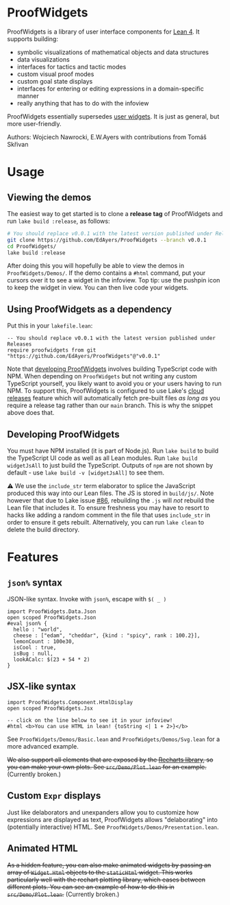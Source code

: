 # ProofWidgets

ProofWidgets is a library of user interface components for [Lean 4](https://leanprover.github.io/). It
supports building:
- symbolic visualizations of mathematical objects and data structures
- data visualizations
- interfaces for tactics and tactic modes
- custom visual proof modes
- custom goal state displays
- interfaces for entering or editing expressions in a domain-specific manner
- really anything that has to do with the infoview

ProofWidgets essentially supersedes [user widgets](https://leanprover.github.io/lean4/doc/examples/widgets.lean.html).
It is just as general, but more user-friendly.

Authors: Wojciech Nawrocki, E.W.Ayers with contributions from Tomáš Skřivan

# Usage

## Viewing the demos

The easiest way to get started is to clone a **release tag** of ProofWidgets and run
`lake build :release`, as follows:

```bash
# You should replace v0.0.1 with the latest version published under Releases
git clone https://github.com/EdAyers/ProofWidgets --branch v0.0.1
cd ProofWidgets/
lake build :release
```

After doing this you will hopefully be able to view the demos in `ProofWidgets/Demos/`. If the demo
contains a `#html` command, put your cursors over it to see a widget in the infoview. Top tip: use
the pushpin icon to keep the widget in view. You can then live code your widgets.

## Using ProofWidgets as a dependency

Put this in your `lakefile.lean`:
```lean
-- You should replace v0.0.1 with the latest version published under Releases
require proofwidgets from git "https://github.com/EdAyers/ProofWidgets"@"v0.0.1"
```

Note that [developing ProofWidgets](#developing-proofwidgets) involves building TypeScript code with NPM.
When depending on `ProofWidgets` but not writing any custom TypeScript yourself, you likely want to
avoid you or your users having to run NPM. To support this, ProofWidgets is configured to use Lake's
[cloud releases](https://github.com/leanprover/lake/#cloud-releases) feature which will
automatically fetch pre-built files *as long as* you require a release tag rather than our `main`
branch. This is why the snippet above does that.

## Developing ProofWidgets

You must have NPM installed (it is part of Node.js). Run `lake build` to build the TypeScript UI
code as well as all Lean modules. Run `lake build widgetJsAll` to just build the TypeScript. Outputs
of `npm` are not shown by default - use `lake build -v [widgetJsAll]` to see them.

⚠️ We use the `include_str` term elaborator to splice the JavaScript produced this way into our Lean
files. The JS is stored in `build/js/`. Note however that due to Lake issue [#86](https://github.com/leanprover/lake/issues/86),
rebuilding the `.js` will *not* rebuild the Lean file that includes it. To ensure freshness you may
have to resort to hacks like adding a random comment in the file that uses `include_str` in order to
ensure it gets rebuilt. Alternatively, you can run `lake clean` to delete the build directory.

# Features

## `json%` syntax

JSON-like syntax. Invoke with `json%`, escape with `$( _ )`

```lean
import ProofWidgets.Data.Json
open scoped ProofWidgets.Json
#eval json% {
  hello : "world",
  cheese : ["edam", "cheddar", {kind : "spicy", rank : 100.2}],
  lemonCount : 100e30,
  isCool : true,
  isBug : null,
  lookACalc: $(23 + 54 * 2)
}
```

## JSX-like syntax

```lean
import ProofWidgets.Component.HtmlDisplay
open scoped ProofWidgets.Jsx

-- click on the line below to see it in your infoview!
#html <b>You can use HTML in lean! {toString <| 1 + 2>}</b>
```

See `ProofWidgets/Demos/Basic.lean` and `ProofWidgets/Demos/Svg.lean` for a more advanced example.

~~We also support all elements that are exposed by the [Recharts library](https://recharts.org/en-US/api),
so you can make your own plots. See `src/Demo/Plot.lean` for an example.~~ (Currently broken.)

## Custom `Expr` displays

Just like delaborators and unexpanders allow you to customize how expressions are displayed as text,
ProofWidgets allows "delaborating" into (potentially interactive) HTML. See
`ProofWidgets/Demos/Presentation.lean`.

## Animated HTML

~~As a hidden feature, you can also make animated widgets by passing an array of `Widget.Html`
objects to the `staticHtml` widget. This works particularly well with the rechart plotting library,
which eases between different plots.  You can see an example of how to do this in
`src/Demo/Plot.lean`.~~ (Currently broken.)
